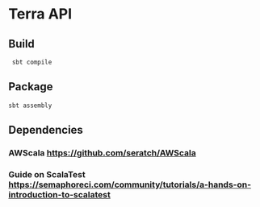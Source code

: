 # Terra API


## Build
```
 sbt compile
```

## Package
```
sbt assembly
```

## Dependencies

### AWScala https://github.com/seratch/AWScala

### Guide on ScalaTest https://semaphoreci.com/community/tutorials/a-hands-on-introduction-to-scalatest
